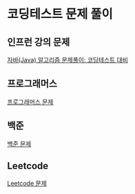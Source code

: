 # 코딩테스트 문제 풀이

## 인프런 강의 문제
[자바(Java) 알고리즘 문제풀이: 코딩테스트 대비](/src/main/java/algorithm/problem/inflearnKimTaeWon)

## 프로그래머스
[프로그래머스 문제](/src/main/java/algorithm/problem/programmers)

## 백준
[백준 문제](/src/main/java/algorithm/problem/baekjoon)

## Leetcode
[Leetcode 문제](/src/main/java/algorithm/problem/leetcode)
